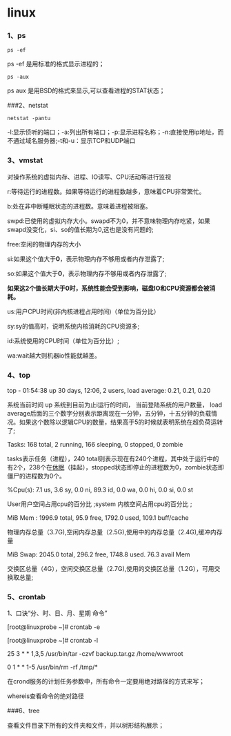 # linux 

### 1、ps

`ps -ef`

ps -ef 是用标准的格式显示进程的；

`ps -aux `

ps aux 是用BSD的格式来显示,可以查看进程的STAT状态；

###2、netstat

`netstat -pantu`

-l:显示侦听的端口；-a:列出所有端口；-p:显示进程名称；-n:直接使用ip地址，而不通过域名服务器;-t和-u：显示TCP和UDP端口

### 3、vmstat

对操作系统的虚拟内存、进程、IO读写、CPU活动等进行监视

r:等待运行的进程数。如果等待运行的进程数越多，意味着CPU非常繁忙。

b:处在非中断睡眠状态的进程数。意味着进程被阻塞。

swpd:已使用的虚拟内存大小。swapd不为0，并不意味物理内存吃紧，如果swapd没变化，si、so的值长期为0,这也是没有问题的;

free:空闲的物理内存的大小

si:如果这个值大于**0**，表示物理内存不够用或者内存泄露了;

so:如果这个值大于**0**，表示物理内存不够用或者内存泄露了;

**如果这2个值长期大于0时，系统性能会受到影响，磁盘IO和CPU资源都会被消耗。**

 us:用户CPU时间(非内核进程占用时间)（单位为百分比）

sy:sy的值高时，说明系统内核消耗的CPU资源多;

id:系统使用的CPU时间（单位为百分比）;

wa:wait越大则机器io性能就越差。

### 4、top

top - 01:54:38 up 30 days, 12:06,  2 users,  load average: 0.21, 0.21, 0.20

系统当前时间 up  系统到目前为止i运行的时间， 当前登陆系统的用户数量，  load average后面的三个数字分别表示距离现在一分钟，五分钟，十五分钟的负载情况。如果这个数除以逻辑CPU的数量，结果高于5的时候就表明系统在超负荷运转了;

Tasks: 168 total,   2 running, 166 sleeping,   0 stopped,   0 zombie

tasks表示任务（进程），240 total则表示现在有240个进程，其中处于运行中的有2个，238个在[休眠](https://www.baidu.com/s?wd=%E4%BC%91%E7%9C%A0&tn=24004469_oem_dg&rsv_dl=gh_pl_sl_csd)（挂起），stopped状态即停止的进程数为0，zombie状态即僵尸的进程数为0个。

%Cpu(s):  7.1 us,  3.6 sy,  0.0 ni, 89.3 id,  0.0 wa,  0.0 hi,  0.0 si,  0.0 st

User用户空间占用cpu的百分比 ;system 内核空间占用cpu的百分比 ;

MiB Mem :   1996.9 total,     95.9 free,   1792.0 used,    109.1 buff/cache

物理内存总量（3.7G),空闲内存总量（2.5G),使用中的内存总量（2.4G),缓冲内存量 

MiB Swap:   2045.0 total,    296.2 free,   1748.8 used.     76.3 avail Mem

交换区总量（4G），空闲交换区总量（2.7G),使用的交换区总量（1.2G），可用交换取总量;

### 5、crontab

1、口诀“分、时、日、月、星期 命令”

[root@linuxprobe ~]# crontab -e

[root@linuxprobe ~]# crontab -l

25 3 * * 1,3,5 /usr/bin/tar -czvf backup.tar.gz /home/wwwroot

0 1 * * 1-5 /usr/bin/rm -rf /tmp/*

在crond服务的计划任务参数中，所有命令一定要用绝对路径的方式来写；

whereis查看命令的绝对路径

###6、tree

查看文件目录下所有的文件夹和文件，并以树形结构展示；

